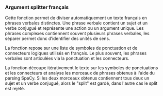 ### Argument splitter français
Cette fonction permet de diviser automatiquement un texte français en phrases verbales distinctes. Une phrase verbale contient un sujet et un verbe conjugué et représente une action ou un argument unique. Les phrases complexes contiennent souvent plusieurs phrases verbales, les séparer permet donc d'identifier des unités de sens.

La fonction repose sur une liste de symboles de ponctuation et de connecteurs logiques utilisés en français. Le plus souvent, les phrases verbales sont articulées via la ponctuation et les connecteurs.

La fonction découpe itérativement le texte sur les symboles de ponctuations et les connecteurs et analyse les morceaux de phrases obtenus à l'aide du parsing SpaCy. Si les deux morceaux obtenus contiennent tous deux un sujet et un verbe conjugué, alors le "split" est gardé, dans l'autre cas le split est rejété.
